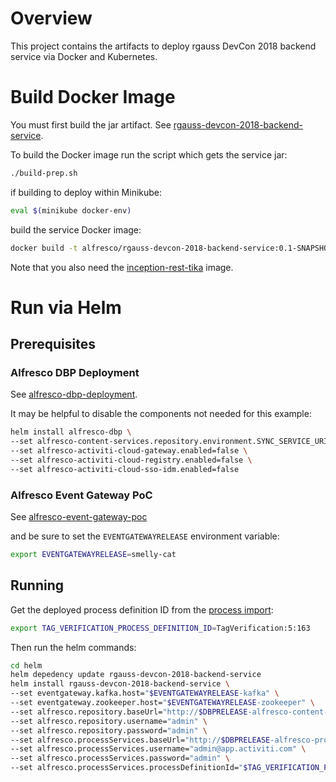 # Overview

This project contains the artifacts to deploy rgauss DevCon 2018 backend service via Docker and Kubernetes.

# Build Docker Image

You must first build the jar artifact.  See [rgauss-devcon-2018-backend-service](../rgauss-devcon-2018-backend-service).

To build the Docker image run the script which gets the service jar:

```bash
./build-prep.sh
```

if building to deploy within Minikube:

```bash
eval $(minikube docker-env)
```

build the service Docker image:

```bash
docker build -t alfresco/rgauss-devcon-2018-backend-service:0.1-SNAPSHOT .
```

Note that you also need the [inception-rest-tika](../rgauss-devcon-2018-backend-service) image.

# Run via Helm

## Prerequisites

### Alfresco DBP Deployment

See [alfresco-dbp-deployment](https://github.com/Alfresco/alfresco-dbp-deployment).

It may be helpful to disable the components not needed for this example:

```bash
helm install alfresco-dbp \
--set alfresco-content-services.repository.environment.SYNC_SERVICE_URI="http://$ELBADDRESS:$INFRAPORT/syncservice" \
--set alfresco-activiti-cloud-gateway.enabled=false \
--set alfresco-activiti-cloud-registry.enabled=false \
--set alfresco-activiti-cloud-sso-idm.enabled=false
```

### Alfresco Event Gateway PoC

See [alfresco-event-gateway-poc](../alfresco-event-gateway-poc)

and be sure to set the `EVENTGATEWAYRELEASE` environment variable:

```bash
export EVENTGATEWAYRELEASE=smelly-cat
```

## Running
Get the deployed process definition ID from the [process import](../rgauss-devcon-2018-process):

```bash
export TAG_VERIFICATION_PROCESS_DEFINITION_ID=TagVerification:5:163
```

Then run the helm commands:

```bash
cd helm
helm depedency update rgauss-devcon-2018-backend-service
helm install rgauss-devcon-2018-backend-service \
--set eventgateway.kafka.host="$EVENTGATEWAYRELEASE-kafka" \
--set eventgateway.zookeeper.host="$EVENTGATEWAYRELEASE-zookeeper" \
--set alfresco.repository.baseUrl="http://$DBPRELEASE-alfresco-content-services-repository/alfresco" \
--set alfresco.repository.username="admin" \
--set alfresco.repository.password="admin" \
--set alfresco.processServices.baseUrl="http://$DBPRELEASE-alfresco-process-services/activiti-app" \
--set alfresco.processServices.username="admin@app.activiti.com" \
--set alfresco.processServices.password="admin" \
--set alfresco.processServices.processDefinitionId="$TAG_VERIFICATION_PROCESS_DEFINITION_ID"
```

